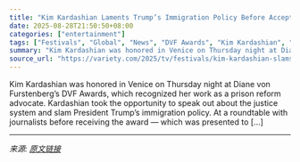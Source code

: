 ```yaml
---
title: "Kim Kardashian Laments Trump’s Immigration Policy Before Accepting DVF Award for Prison Reform Work: ‘Protect the People’ That ‘Supported and Built Our Country’"
date: 2025-08-28T21:50:50+08:00
categories: ["entertainment"]
tags: ["Festivals", "Global", "News", "DVF Awards", "Kim Kardashian", "Venice Film Festival"]
summary: "Kim Kardashian was honored in Venice on Thursday night at Diane von Furstenberg&#8217;s DVF Awards, which recognized her work as a prison reform advocate. Kardashian took the opportunity to speak out "
source_url: "https://variety.com/2025/tv/festivals/kim-kardashian-slams-trump-immigration-policy-venice-1236501245/"
---
```


Kim Kardashian was honored in Venice on Thursday night at Diane von Furstenberg&#8217;s DVF Awards, which recognized her work as a prison reform advocate. Kardashian took the opportunity to speak out about the justice system and slam President Trump&#8217;s immigration policy. At a roundtable with journalists before receiving the award — which was presented to [&#8230;]

---

*来源: [原文链接](https://variety.com/2025/tv/festivals/kim-kardashian-slams-trump-immigration-policy-venice-1236501245/)*
